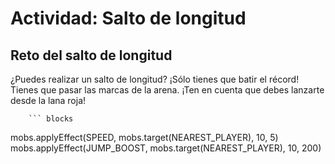 # Actividad: Salto de longitud

## Reto del salto de longitud

¿Puedes realizar un salto de longitud? ¡Sólo tienes que batir el récord! Tienes que pasar las marcas de la arena. ¡Ten en cuenta que debes lanzarte desde la lana roja!


        ``` blocks
mobs.applyEffect(SPEED, mobs.target(NEAREST_PLAYER), 10, 5)
mobs.applyEffect(JUMP_BOOST, mobs.target(NEAREST_PLAYER), 10, 200)



```
